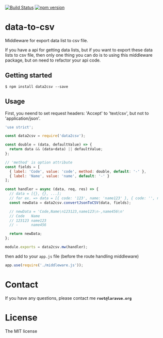 [![Build Status](https://travis-ci.org/zmecust/data2csv.svg)](https://travis-ci.org/zmecust/data2csv) [![npm version](https://www.npmjs.com/package/data2csv.svg)](https://www.npmjs.com/package/data2csv)

# data-to-csv

Middleware for export data list to csv file.

If you have a api for getting data lists, but if you want to export these data lists to csv file, then only one thing you can do is to using this middleware package, but on need to refactor your api code.


## Getting started

    $ npm install data2csv --save


## Usage

First, you neend to set request headers: 'Accept' to 'text/csv', but not to 'application/json'.

````javascript
'use strict';

const data2csv = require('data2csv');

const double = (data, defaultValue) => {
  return data && (data+data) || defaultValue;
};

// 'method' is option attribute
const fields = [
  { label: 'Code', value: 'code', method: double, default: '-' },
  { label: 'Name', value: 'name', default: '-' }
];

const handler = async (data, req, res) => {
  // data = [{}, {}, ...];
  // for ex. => data = [{ code: '123', name: 'name123' }, { code: '', name: 'name456' } ];
  const newData = data2csv.convertJsonToCSV(data, fields);

  // newData = 'Code,Name\n123123,name123\n-,name456\n'
  // Code   Name
  // 123123 name123
  // -      name456

  return newData;
};

module.exports = data2csv.mw(handler);
````

then add to your `app.js` file (before the route handling middleware)
````javascript
app.use(require('./middleware.js'));
````

# Contact

If you have any questions, please contact me **`root@laravue.org`**

# License
The MIT license
